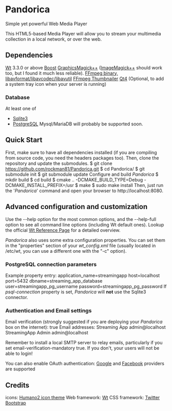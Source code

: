 # Pandorica #
Simple yet powerful Web Media Player

This HTML5-based Media Player will allow you to stream your multimedia collection in a local network, or over the web.

## Dependencies ##
[Wt](http://www.webtoolkit.eu/wt) 3.3.0 or above
[Boost](http://boost.org)
[GraphicsMagick++](http://www.graphicsmagick.org/Magick++/) ([ImageMagick++](http://www.imagemagick.org/script/index.php) should work too, but I found it much less reliable).
[FFmpeg binary,  libavformat/libavcodec/libavutil](http://www.ffmpeg.org)
[FFmpeg Thumbnailer](https://code.google.com/p/ffmpegthumbnailer/)
[Qt4](http://qt-project.org/) (Optional, to add a system tray icon when your server is running)

### Database ###
At least one of
* [Sqlite3](http://www.sqlite.org/)
* [PostgreSQL](http://www.postgresql.org/)
Mysql/MariaDB will probably be supported soon.

## Quick Start ##
First, make sure to have all dependencies installed (if you are compiling from source code, you need the headers packages too).
Then, clone the repository and update the submodules.
    $ git clone https://github.com/rockman81/Pandorica.git
    $ cd Pandorica/
    $ git submodule init
    $ git submodule update
Configure and build *Pandorica*
    $ mkdir build
    $ cd build
    $ cmake .. -DCMAKE_BUILD_TYPE=Debug -DCMAKE_INSTALL_PREFIX=/usr
    $ make
    $ sudo make install
Then, just run the '*Pandorica*' command and open your browser to http://localhost:8080.

## Advanced configuration and customization ##
Use the --help option for the most common options,  and the --help-full option to see all command line options (including Wt default ones).
Lookup the official [Wt Reference Page](http://www.webtoolkit.eu:3080/wt/doc/reference/html/overview.html#wthttpd) for a detailed overview.

*Pandorica* also uses some extra configuration properties.
You can set them in the "properties" section of your *wt_config.xml* file (usually located in /etc/wt, you can use a different one with the "-c" option).

### PostgreSQL connection parameters ###
Example property entry:
    <property name="psql-connection">application_name=streamingapp host=localhost port=5432 dbname=streaming_app_database user=streamingapp_pg_username password=streamingapp_pg_password</property>
If *psql-connection* property is set, *Pandorica* will **not** use the Sqlite3 connector.

### Authentication and Email settings ###
Email verification (strongly suggested if you are deploying your *Pandorica* box on the internet):
    <property name="email-verification-mandatory">true</property>
Email addresses:
    <!-- Streaming App settings -->
    <property name="auth-mail-sender-name">Streaming App</property>
    <property name="auth-mail-sender-address">admin@localhost</property>
    <!-- put a REAL address here, you will have to receive warnings here! -->
    <property name="admin-mail-name">StreamingApp Admin</message>
    <property name="admin-mail-address">admin@localhost</message>

Remember to install a local SMTP server to relay emails, particularly if you set email-verification-mandatory true.
If you don't,  your users will not be able to login!
    
You can also enable OAuth authentication: [Google](http://www.webtoolkit.eu/wt/doc/reference/html/classWt_1_1Auth_1_1GoogleService.html#details) and [Facebook](http://www.webtoolkit.eu/wt/doc/reference/html/classWt_1_1Auth_1_1FacebookService.html#details) providers are supported

## Credits ##
icons: [Humano2 icon theme](http://schollidesign.deviantart.com/art/Human-O2-Iconset-105344123)
Web framework: [Wt](http://www.webtoolkit.eu/wt)
CSS framework: [Twitter Bootstrap](http://twitter.github.io/bootstrap)
